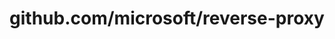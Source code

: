 ---
layout: post
title: github.com/microsoft/reverse-proxy
categories: link
tags: [انگلیسی, گیت‌هاب, برنامه‌نویسی]
---